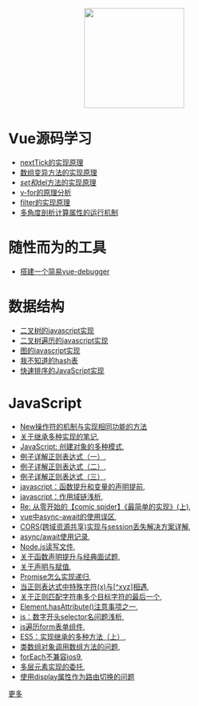<p align="center">
  <img height="200" src="https://sdtimes.com/wp-content/uploads/2014/11/1126.sdt-github.png"/>
</p>

# Vue源码学习

- [nextTick的实现原理](docs/vue-analysis/nextTick实现原理.md)
- [数组变异方法的实现原理](docs/vue-analysis/数组变异方法的实现原理.md)
- [$set和$del方法的实现原理](docs/vue-analysis/$set和$del方法的实现原理.md)
- [v-for的原理分析](docs/vue-analysis/v-for的原理分析.md)
- [filter的实现原理](docs/vue-analysis/filter的实现原理.md)
- [多角度剖析计算属性的运行机制](docs/vue-analysis/多角度剖析计算属性的运行机制.md)

# 随性而为的工具

- [搭建一个简易vue-debugger](docs/tools/搭建一个简易vue-debugger.md)

# 数据结构

- [二叉树的javascript实现](docs/data-structure/二叉树的javascript实现.md)
- [二叉树遍历的javascript实现](docs/data-structure/二叉树遍历的javascript实现.md)
- [图的javascript实现](docs/data-structure/图的javascript实现.md)
- [我不知道的hash表](docs/data-structure/我不知道的hash表.md)
- [快速排序的JavaScript实现](docs/data-structure/快速排序的JavaScript实现.md)


# JavaScript

- [New操作符的机制与实现相同功能的方法](docs/js-basic/New操作符的机制与实现相同功能的方法.md)
- [关于继承多种实现的笔记](docs/js-basic/关于继承多种实现的笔记.md),
- [JavaScript: 创建对象的多种模式](https://github.com/isaaxite/blog/issues/250),
- [例子详解正则表达式（一）](https://github.com/isaaxite/blog/issues/242),
- [例子详解正则表达式（二）](https://github.com/isaaxite/blog/issues/241),
- [例子详解正则表达式（三）](https://github.com/isaaxite/blog/issues/239),
- [javascript：函数提升和变量的声明提前](https://github.com/isaaxite/blog/issues/233),
- [javascript：作用域链浅析](https://github.com/isaaxite/blog/issues/232),
- [Re: 从零开始的【comic spider】《最简单的实现》(上)](https://github.com/isaaxite/blog/issues/226),
- [vue中async-await的使用误区](https://github.com/isaaxite/blog/issues/216),
- [CORS(跨域资源共享)实现与session丢失解决方案详解](https://github.com/isaaxite/blog/issues/215),
- [async/await使用记录](https://github.com/isaaxite/blog/issues/209),
- [Node.js读写文件](https://github.com/isaaxite/blog/issues/179),
- [关于函数声明提升与经典面试题](https://github.com/isaaxite/blog/issues/162),
- [关于声明与赋值](https://github.com/isaaxite/blog/issues/161),
- [Promise怎么实现递归](https://github.com/isaaxite/blog/issues/151),
- [当正则表达式中特殊字符(x)与[^xyz]相遇](https://github.com/isaaxite/blog/issues/114),
- [关于正则匹配字符串多个目标字符的最后一个](https://github.com/isaaxite/blog/issues/112),
- [Element.hasAttribute()注意事项之一](https://github.com/isaaxite/blog/issues/109),
- [js：数字开头selector名问题浅析](https://github.com/isaaxite/blog/issues/105),
- [js遍历form表单组件](https://github.com/isaaxite/blog/issues/104),
- [ES5：实现继承的多种方法（上）](https://github.com/isaaxite/blog/issues/103),
- [类数组对象调用数组方法的问题](https://github.com/isaaxite/blog/issues/94),
- [forEach不兼容ios9](https://github.com/isaaxite/blog/issues/90),
- [多层元素实现的委托](https://github.com/isaaxite/blog/issues/89),
- [使用display属性作为路由切换的问题](https://github.com/isaaxite/blog/issues/86)

[更多](https://github.com/isaaxite/blog/issues)

